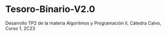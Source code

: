 # Tesoro-Binario-V2.0
Desarrollo TP2 de la materia Algoritmos y Programación II, Cátedra Calvo, Curso 1, 2C23
